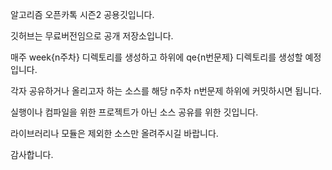 알고리즘 오픈카톡 시즌2 공용깃입니다.

깃허브는 무료버전임으로 공개 저장소입니다.

매주 week{n주차} 디렉토리를 생성하고 하위에 qe{n번문제} 디렉토리를 생성할 예정입니다.

각자 공유하거나 올리고자 하는 소스를 해당 n주차 n번문제 하위에 커밋하시면 됩니다.

실행이나 컴파일을 위한 프로젝트가 아닌 소스 공유를 위한 깃입니다.

라이브러리나 모듈은 제외한 소스만 올려주시길 바랍니다.

감사합니다.
